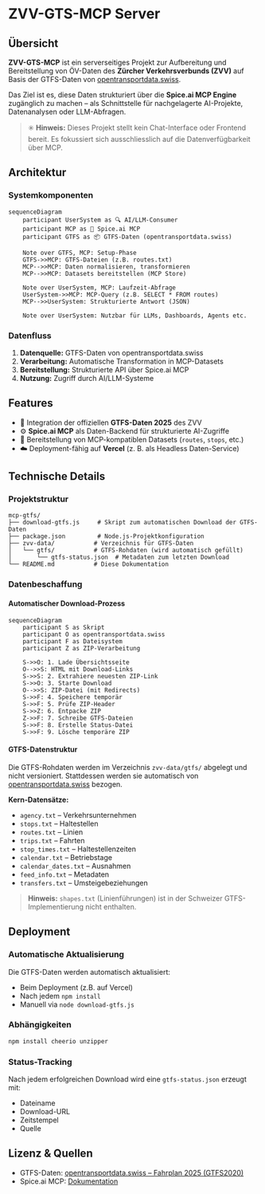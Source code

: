 # ZVV-GTS-MCP Server

## Übersicht

**ZVV-GTS-MCP** ist ein serverseitiges Projekt zur Aufbereitung und Bereitstellung von ÖV-Daten des **Zürcher Verkehrsverbunds (ZVV)** auf Basis der GTFS-Daten von [opentransportdata.swiss](https://data.opentransportdata.swiss/dataset/timetable-2025-gtfs2020).

Das Ziel ist es, diese Daten strukturiert über die **Spice.ai MCP Engine** zugänglich zu machen – als Schnittstelle für nachgelagerte AI-Projekte, Datenanalysen oder LLM-Abfragen.

> ✳️ **Hinweis:** Dieses Projekt stellt kein Chat-Interface oder Frontend bereit. Es fokussiert sich ausschliesslich auf die Datenverfügbarkeit über MCP.

## Architektur

### Systemkomponenten
```mermaid
sequenceDiagram
    participant UserSystem as 🔍 AI/LLM-Consumer
    participant MCP as 🧠 Spice.ai MCP
    participant GTFS as 📦 GTFS-Daten (opentransportdata.swiss)

    Note over GTFS, MCP: Setup-Phase
    GTFS->>MCP: GTFS-Dateien (z.B. routes.txt)
    MCP-->>MCP: Daten normalisieren, transformieren
    MCP-->>MCP: Datasets bereitstellen (MCP Store)

    Note over UserSystem, MCP: Laufzeit-Abfrage
    UserSystem->>MCP: MCP-Query (z.B. SELECT * FROM routes)
    MCP-->>UserSystem: Strukturierte Antwort (JSON)

    Note over UserSystem: Nutzbar für LLMs, Dashboards, Agents etc.
```

### Datenfluss
1. **Datenquelle:** GTFS-Daten von opentransportdata.swiss
2. **Verarbeitung:** Automatische Transformation in MCP-Datasets
3. **Bereitstellung:** Strukturierte API über Spice.ai MCP
4. **Nutzung:** Zugriff durch AI/LLM-Systeme

## Features

- 🚈 Integration der offiziellen **GTFS-Daten 2025** des ZVV
- ⚙️ **Spice.ai MCP** als Daten-Backend für strukturierte AI-Zugriffe
- 🔌 Bereitstellung von MCP-kompatiblen Datasets (`routes`, `stops`, etc.)
- ☁️ Deployment-fähig auf **Vercel** (z. B. als Headless Daten-Service)

## Technische Details

### Projektstruktur
```
mcp-gtfs/
├── download-gtfs.js     # Skript zum automatischen Download der GTFS-Daten
├── package.json         # Node.js-Projektkonfiguration
├── zvv-data/           # Verzeichnis für GTFS-Daten
│   └── gtfs/           # GTFS-Rohdaten (wird automatisch gefüllt)
│       └── gtfs-status.json  # Metadaten zum letzten Download
└── README.md           # Diese Dokumentation
```

### Datenbeschaffung

#### Automatischer Download-Prozess
```mermaid
sequenceDiagram
    participant S as Skript
    participant O as opentransportdata.swiss
    participant F as Dateisystem
    participant Z as ZIP-Verarbeitung

    S->>O: 1. Lade Übersichtsseite
    O-->>S: HTML mit Download-Links
    S->>S: 2. Extrahiere neuesten ZIP-Link
    S->>O: 3. Starte Download
    O-->>S: ZIP-Datei (mit Redirects)
    S->>F: 4. Speichere temporär
    S->>F: 5. Prüfe ZIP-Header
    S->>Z: 6. Entpacke ZIP
    Z->>F: 7. Schreibe GTFS-Dateien
    S->>F: 8. Erstelle Status-Datei
    S->>F: 9. Lösche temporäre ZIP
```

#### GTFS-Datenstruktur
Die GTFS-Rohdaten werden im Verzeichnis `zvv-data/gtfs/` abgelegt und nicht versioniert. Stattdessen werden sie automatisch von [opentransportdata.swiss](https://data.opentransportdata.swiss/dataset/timetable-2025-gtfs2020) bezogen.

**Kern-Datensätze:**
- `agency.txt` – Verkehrsunternehmen
- `stops.txt` – Haltestellen
- `routes.txt` – Linien
- `trips.txt` – Fahrten
- `stop_times.txt` – Haltestellenzeiten
- `calendar.txt` – Betriebstage
- `calendar_dates.txt` – Ausnahmen
- `feed_info.txt` – Metadaten
- `transfers.txt` – Umsteigebeziehungen

> **Hinweis:** `shapes.txt` (Linienführungen) ist in der Schweizer GTFS-Implementierung nicht enthalten.

## Deployment

### Automatische Aktualisierung
Die GTFS-Daten werden automatisch aktualisiert:
- Beim Deployment (z.B. auf Vercel)
- Nach jedem `npm install`
- Manuell via `node download-gtfs.js`

### Abhängigkeiten
```bash
npm install cheerio unzipper
```

### Status-Tracking
Nach jedem erfolgreichen Download wird eine `gtfs-status.json` erzeugt mit:
- Dateiname
- Download-URL
- Zeitstempel
- Quelle

## Lizenz & Quellen

- GTFS-Daten: [opentransportdata.swiss – Fahrplan 2025 (GTFS2020)](https://data.opentransportdata.swiss/de/dataset/timetable-2025-gtfs2020)
- Spice.ai MCP: [Dokumentation](https://docs.spiceai.org/)
